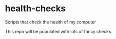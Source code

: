 # health-checks
Scripts that check the health of my computer

This repo will be populated with lots of fancy checks


